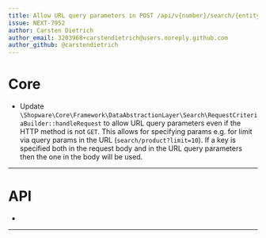 ```yaml
---
title: Allow URL query parameters in POST /api/v{number}/search/{entity} requests
issue: NEXT-7952
author: Carsten Dietrich
author_email: 3203968+carstendietrich@users.noreply.github.com
author_github: @carstendietrich
---
```

# Core
* Update `\Shopware\Core\Framework\DataAbstractionLayer\Search\RequestCriteriaBuilder::handleRequest`
  to allow URL query parameters even if the HTTP method is not `GET`.
  This allows for specifying params e.g. for limit via query params in the URL (`search/product?limit=10`).
  If a key is specified both in the request body and in the URL query parameters then the one in the body will be used.
  
___
# API
*  
___

